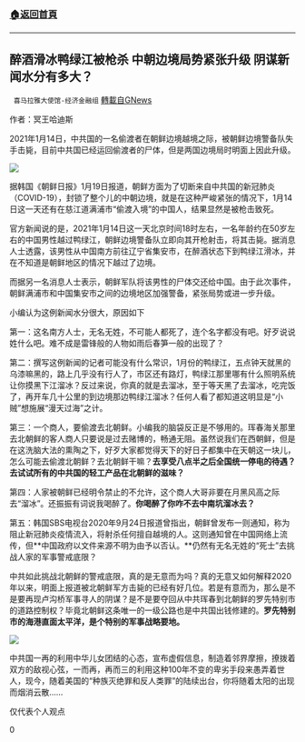 ###  [:house:返回首頁](https://github.com/ourhimalayas/txt)
---

## 醉酒滑冰鸭绿江被枪杀 中朝边境局势紧张升级 阴谋新闻水分有多大？
` 喜马拉雅大使馆-经济金融组` [轉載自GNews](https://gnews.org/zh-hans/792593/)

作者：冥王哈迪斯

2021年1月14日，中共国的一名偷渡者在朝鲜边境越境之际，被朝鲜边境警备队失手击毙，目前中共国已经运回偷渡者的尸体，但是两国边境局时明面上因此升级。

![]()![](https://gnews.org/wp-content/uploads/2021/01/3-38.png)

据韩国《朝鲜日报》1月19日报道，朝鲜方面为了切断来自中共国的新冠肺炎（COVID-19），封锁了整个儿的中朝边境，就是在这种严峻紧张的情况下，1月14日这一天还有在慈江道满浦市“偷渡入境”的中国人，结果显然是被枪击致死。

官方新闻说的是，2021年1月14日这一天北京时间18时左右，一名年龄约在50岁左右的中国男性越过鸭绿江，朝鲜边境警备队立即向其开枪射击，将其击毙。据消息人士透露，该男性从中国南方前往辽宁省集安市，在醉酒状态下到鸭绿江滑冰，并在不知道是朝鲜地区的情况下越过了边境。

而据另一名消息人士表示，朝鲜军队将该男性的尸体交还给中国。由于此次事件，朝鲜满浦市和中国集安市之间的边境地区加强警备，紧张局势或进一步升级。

小编认为这例新闻水分很大，原因如下

第一：这名南方人士，无名无姓，不可能人都死了，连个名字都没有吧。好歹说说姓什么吧。难不成是雷锋般的人物如雨后春笋一般的出现了？

第二：撰写这例新闻的记者可能没有什么常识，1月份的鸭绿江，五点钟天就黑的乌漆嘛黑的，路上几乎没有行人了，市区还有路灯，鸭绿江那里哪有什么照明系统让你摸黑下江溜冰？反过来说，你真的就是去溜冰，至于等天黑了去溜冰，吃完饭了，再开车几十公里的到边境那边鸭绿江溜冰？任何人看了都知道这明显是“小贼”想施展“漫天过海”之计。

第三：一个商人，要偷渡去北朝鲜。小编我的脑袋反正是不够用的。珲春海关那里去北朝鲜的客人商人只要说是过去赌博的，畅通无阻。虽然说我们在西朝鲜，但是在这洗脑大法的熏陶之下，好歹大家都觉得天下的好日子都集中在天朝这一块儿，怎么可能去偷渡北朝鲜？去北朝鲜干嘛？**去享受八点半之后全国统一停电的待遇？去试试所有的中共国的轻工产品在北朝鲜的滋味？**

第四：人家被朝鲜已经明令禁止的不允许，这个商人大哥非要在月黑风高之际去“溜冰”。还振振有词说我喝醉了。**你喝醉了你咋不去中南坑溜冰去？**

第五：韩国SBS电视台2020年9月24日报道曾指出，朝鲜曾发布一则通知，称为阻止新冠肺炎疫情流入，将射杀任何擅自越境的人。这则通知曾在中国网络上流传，但**中国政府以文件来源不明为由予以否认。**仍然有无名无姓的“死士”去挑战人家的军事警戒底限？

中共如此挑战北朝鲜的警戒底限，真的是无意而为吗？真的无意又如何解释2020年以来，明面上报道被北朝鲜军方击毙的已经有好几位。若是有意而为，那么是不是要再现卢沟桥军事寻人的阴谋？是不是要夺回从中共珲春到北朝鲜的罗先特别市的道路控制权？毕竟北朝鲜这条唯一的一级公路也是中共国出钱修建的。**罗先特别市的海港直面太平洋，是个特别的军事战略要地。**

![]()![](https://gnews.org/wp-content/uploads/2021/01/1.22-3-2.png)

中共国一再的利用中华儿女团结的心态，宣布虚假信息，制造着邻界摩擦，撩拨着双方的敌视心弦，一而再，再而三的利用这种100年不变的卑劣手段来愚弄着世人，现今，随着美国的“种族灭绝罪和反人类罪”的陆续出台，你将随着太阳的出现而烟消云散……

仅代表个人观点

0
